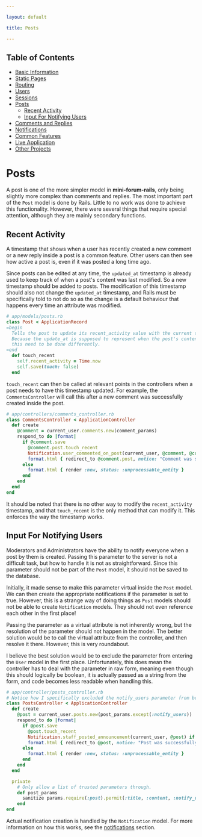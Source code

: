 ```yaml
---

layout: default

title: Posts

---
```


## Table of Contents
- [Basic Information](./)
- [Static Pages](./static-pages)
- [Routing](./routing)
- [Users](./users)
- [Sessions](./sessions)
- [Posts](./posts)
  - [Recent Activity](#recent-activity)
  - [Input For Notifying Users](#input-for-notifying-users)
- [Comments and Replies](./comments-replies)
- [Notifications](./notifications)
- [Common Features](./common-features)
- [Live Application](./live)
- [Other Projects](https://schwarzer-vulpecula.github.io)

# Posts

A post is one of the more simpler model in **mini-forum-rails**, only being slightly more complex than comments and replies. The most important part of the `Post` model is done by Rails. Little to no work was done to achieve this functionality. However, there were several things that require special attention, although they are mainly secondary functions.

## Recent Activity

A timestamp that shows when a user has recently created a new comment or a new reply inside a post is a common feature. Other users can then see how active a post is, even if it was posted a long time ago.

Since posts can be edited at any time, the `updated_at` timestamp is already used to keep track of when a post's content was last modified. So a new timestamp should be added to posts. The modification of this timestamp should also not change the `updated_at` timestamp, and Rails must be specifically told to not do so as the change is a default behaviour that happens every time an attribute was modified.

```ruby
# app/models/posts.rb
class Post < ApplicationRecord
=begin
  Tells the post to update its recent_activity value with the current time.
  Because the update_at is supposed to represent when the post's content is actually updated,
  this need to be done differently.
=end
  def touch_recent
    self.recent_activity = Time.now
    self.save(touch: false)
  end
```

`touch_recent` can then be called at relevant points in the controllers when a post needs to have this timestamp updated. For example, the `CommentsController` will call this after a new comment was successfully created inside the post.

```ruby
# app/controllers/comments_controller.rb
class CommentsController < ApplicationController
  def create
    @comment = current_user.comments.new(comment_params)
    respond_to do |format|
      if @comment.save
        @comment.post.touch_recent
        Notification.user_commented_on_post(current_user, @comment, @comment.post)
        format.html { redirect_to @comment.post, notice: "Comment was successfully created." }
      else
        format.html { render :new, status: :unprocessable_entity }
      end
    end
  end
end
```

It should be noted that there is no other way to modify the `recent_activity` timestamp, and that `touch_recent` is the only method that can modify it. This enforces the way the timestamp works.

## Input For Notifying Users

Moderators and Administrators have the ability to notify everyone when a post by them is created. Passing this parameter to the server is not a difficult task, but how to handle it is not as straightforward. Since this parameter should not be part of the `Post` model, it should not be saved to the database.

Initially, it made sense to make this parameter virtual inside the `Post` model. We can then create the appropriate notifications if the parameter is set to true. However, this is a strange way of doing things as `Post` models should not be able to create `Notification` models. They should not even reference each other in the first place!

Passing the parameter as a virtual attribute is not inherently wrong, but the resolution of the parameter should not happen in the model. The better solution would be to call the virtual attribute from the controller, and then resolve it there. However, this is very roundabout.

I believe the best solution would be to exclude the parameter from entering the `User` model in the first place. Unfortunately, this does mean the controller has to deal with the parameter in raw form, meaning even though this should logically be boolean, it is actually passed as a string from the form, and code becomes less readable when handling this.

```ruby
# app/controller/posts_controller.rb
# Notice how I specifically excluded the notify_users parameter from being passed
class PostsController < ApplicationController
  def create
    @post = current_user.posts.new(post_params.except(:notify_users))
    respond_to do |format|
      if @post.save
        @post.touch_recent
        Notification.staff_posted_announcement(current_user, @post) if current_user.staff? && params[:post][:notify_users] == '1'
        format.html { redirect_to @post, notice: "Post was successfully created." }
      else
        format.html { render :new, status: :unprocessable_entity }
      end
    end
  end

  private
    # Only allow a list of trusted parameters through.
    def post_params
      sanitize params.require(:post).permit(:title, :content, :notify_users)
    end
end
```

Actual notification creation is handled by the `Notification` model. For more information on how this works, see the [notifications](./notifications) section.
